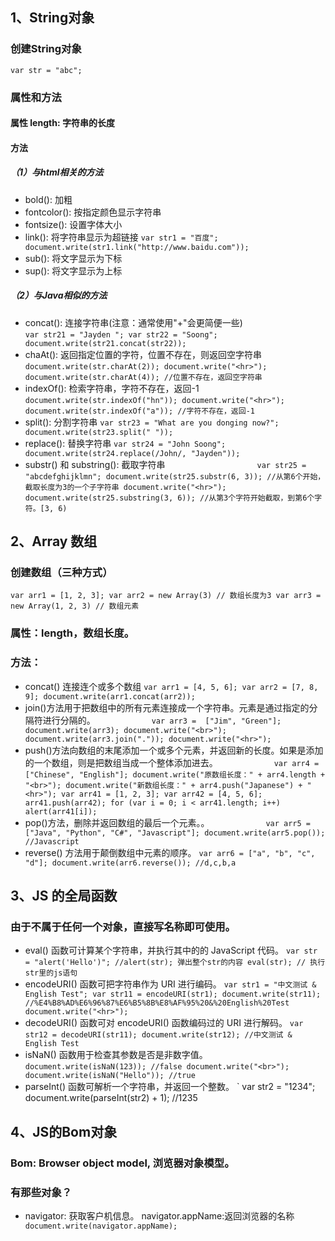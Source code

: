 ## 1、String对象
### 创建String对象
```
var str = "abc";
```
### 属性和方法
#### 属性 length: 字符串的长度
#### 方法
##### （1）与html相关的方法
* bold(): 加粗
* fontcolor(): 按指定颜色显示字符串
* fontsize(): 设置字体大小
* link(): 将字符串显示为超链接
`
var str1 = "百度";
document.write(str1.link("http://www.baidu.com"));
` 
* sub(): 将文字显示为下标
* sup(): 将文字显示为上标

##### （2）与Java相似的方法
- concat(): 连接字符串(注意：通常使用"+"会更简便一些)                    
`
var str21 = "Jayden ";
var str22 = "Soong";
document.write(str21.concat(str22));
`
- chaAt(): 返回指定位置的字符，位置不存在，则返回空字符串
`
document.write(str.charAt(2));
document.write("<hr>");
document.write(str.charAt(4)); //位置不存在，返回空字符串
` 
- indexOf(): 检索字符串，字符不存在，返回-1
`
document.write(str.indexOf("hn"));
document.write("<hr>");
document.write(str.indexOf("a")); //字符不存在，返回-1
`        
- split(): 分割字符串
`
var str23 = "What are you donging now?";
document.write(str23.split(" "));
`
- replace(): 替换字符串
`
var str24 = "John Soong";
document.write(str24.replace(/John/, "Jayden"));
`
- substr() 和 substring(): 截取字符串 
`                    
var str25 = "abcdefghijklmn";
document.write(str25.substr(6, 3)); //从第6个开始，截取长度为3的一个子字符串
document.write("<hr>");
document.write(str25.substring(3, 6)); //从第3个字符开始截取，到第6个字符。[3, 6)
`    
## 2、Array 数组 
### 创建数组（三种方式）
`
var arr1 = [1, 2, 3];
var arr2 = new Array(3) // 数组长度为3
var arr3 = new Array(1, 2, 3) // 数组元素
`
### 属性：length，数组长度。
### 方法：
- concat() 连接连个或多个数组
`
var arr1 = [4, 5, 6];
var arr2 = [7, 8, 9];
document.write(arr1.concat(arr2));
`
- join()方法用于把数组中的所有元素连接成一个字符串。元素是通过指定的分隔符进行分隔的。
`            
var arr3 =  ["Jim", "Green"];
document.write(arr3);
document.write("<br>");
document.write(arr3.join("."));
document.write("<hr>");
`
- push()方法向数组的末尾添加一个或多个元素，并返回新的长度。如果是添加的一个数组，则是把数组当成一个整体添加进去。
`            
var arr4 = ["Chinese", "English"];
document.write("原数组长度：" + arr4.length + "<br>");
document.write("新数组长度：" + arr4.push("Japanese") + "<hr>");
var arr41 = [1, 2, 3];
var arr42 = [4, 5, 6];
arr41.push(arr42);
for (var i = 0; i < arr41.length; i++) 
    alert(arr41[i]);
`            
- pop()方法，删除并返回数组的最后一个元素。。
`            
var arr5 = ["Java", "Python", "C#", "Javascript"];
document.write(arr5.pop()); //Javascript
`
- reverse() 方法用于颠倒数组中元素的顺序。
`
var arr6 = ["a", "b", "c", "d"];
document.write(arr6.reverse()); //d,c,b,a 
`

## 3、JS 的全局函数
### 由于不属于任何一个对象，直接写名称即可使用。
- eval() 函数可计算某个字符串，并执行其中的的 JavaScript 代码。
`
var str = "alert('Hello')";
//alert(str); 弹出整个str的内容
eval(str); // 执行str里的js语句 
`
- encodeURI() 函数可把字符串作为 URI 进行编码。
`
var str1 = "中文测试 & English Test";
var str11 = encodeURI(str1);
document.write(str11); //%E4%B8%AD%E6%96%87%E6%B5%8B%E8%AF%95%20&%20English%20Test
document.write("<hr>");
`
- decodeURI() 函数可对 encodeURI() 函数编码过的 URI 进行解码。
`
var str12 = decodeURI(str11);
document.write(str12); //中文测试 & English Test
`        
- isNaN() 函数用于检查其参数是否是非数字值。
`
document.write(isNaN(123)); //false
document.write("<br>");
document.write(isNaN("Hello")); //true 
`
- parseInt() 函数可解析一个字符串，并返回一个整数。
`
var str2 = "1234";
document.write(parseInt(str2) + 1); //1235

## 4、JS的Bom对象
### Bom: Browser object model, 浏览器对象模型。
### 有那些对象？
- navigator: 获取客户机信息。
navigator.appName:返回浏览器的名称
`    
document.write(navigator.appName);
`

